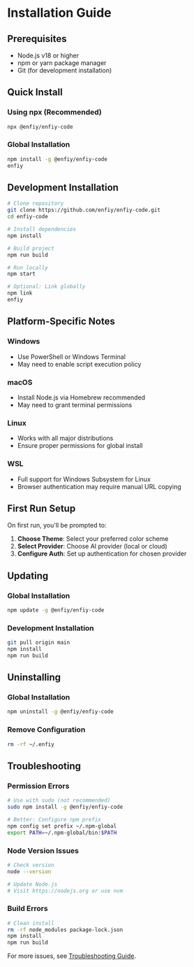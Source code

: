 # Installation Guide

## Prerequisites

- Node.js v18 or higher
- npm or yarn package manager
- Git (for development installation)

## Quick Install

### Using npx (Recommended)
```bash
npx @enfiy/enfiy-code
```

### Global Installation
```bash
npm install -g @enfiy/enfiy-code
enfiy
```

## Development Installation

```bash
# Clone repository
git clone https://github.com/enfiy/enfiy-code.git
cd enfiy-code

# Install dependencies
npm install

# Build project
npm run build

# Run locally
npm start

# Optional: Link globally
npm link
enfiy
```

## Platform-Specific Notes

### Windows
- Use PowerShell or Windows Terminal
- May need to enable script execution policy

### macOS
- Install Node.js via Homebrew recommended
- May need to grant terminal permissions

### Linux
- Works with all major distributions
- Ensure proper permissions for global install

### WSL
- Full support for Windows Subsystem for Linux
- Browser authentication may require manual URL copying

## First Run Setup

On first run, you'll be prompted to:

1. **Choose Theme**: Select your preferred color scheme
2. **Select Provider**: Choose AI provider (local or cloud)
3. **Configure Auth**: Set up authentication for chosen provider

## Updating

### Global Installation
```bash
npm update -g @enfiy/enfiy-code
```

### Development Installation
```bash
git pull origin main
npm install
npm run build
```

## Uninstalling

### Global Installation
```bash
npm uninstall -g @enfiy/enfiy-code
```

### Remove Configuration
```bash
rm -rf ~/.enfiy
```

## Troubleshooting

### Permission Errors
```bash
# Use with sudo (not recommended)
sudo npm install -g @enfiy/enfiy-code

# Better: Configure npm prefix
npm config set prefix ~/.npm-global
export PATH=~/.npm-global/bin:$PATH
```

### Node Version Issues
```bash
# Check version
node --version

# Update Node.js
# Visit https://nodejs.org or use nvm
```

### Build Errors
```bash
# Clean install
rm -rf node_modules package-lock.json
npm install
npm run build
```

For more issues, see [Troubleshooting Guide](./troubleshooting.md).